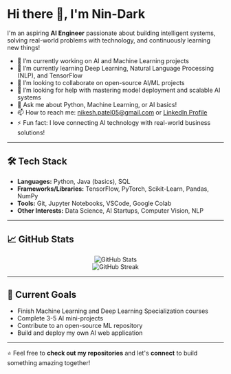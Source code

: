 # Hi there 👋, I'm Nin-Dark

I'm an aspiring **AI Engineer** passionate about building intelligent systems, solving real-world problems with technology, and continuously learning new things!

- 🔭 I’m currently working on AI and Machine Learning projects
- 🌱 I’m currently learning Deep Learning, Natural Language Processing (NLP), and TensorFlow
- 👯 I’m looking to collaborate on open-source AI/ML projects
- 🤔 I’m looking for help with mastering model deployment and scalable AI systems
- 💬 Ask me about Python, Machine Learning, or AI basics!
- 📫 How to reach me: nikesh.patel05@gmail.com or [LinkedIn Profile](https://www.linkedin.com/in/nikesh-patel-200452362/)
- ⚡ Fun fact: I love connecting AI technology with real-world business solutions!

---

## 🛠️ Tech Stack
- **Languages:** Python, Java (basics), SQL
- **Frameworks/Libraries:** TensorFlow, PyTorch, Scikit-Learn, Pandas, NumPy
- **Tools:** Git, Jupyter Notebooks, VSCode, Google Colab
- **Other Interests:** Data Science, AI Startups, Computer Vision, NLP

---

## 📈 GitHub Stats
<p align="center">
  <img src="https://github-readme-stats.vercel.app/api?username=nin-dark&show_icons=true&theme=radical" alt="GitHub Stats" />
  <br />
  <img src="https://github-readme-streak-stats.herokuapp.com/?user=nin-dark&theme=radical" alt="GitHub Streak" />
</p>

---

## 🚀 Current Goals
- Finish Machine Learning and Deep Learning Specialization courses
- Complete 3-5 AI mini-projects
- Contribute to an open-source ML repository
- Build and deploy my own AI web application

---

⭐ Feel free to **check out my repositories** and let's **connect** to build something amazing together!
